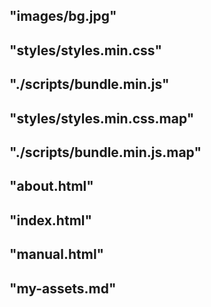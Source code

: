 "images/bg.jpg"
---
"styles/styles.min.css"
---
"./scripts/bundle.min.js"
---
"styles/styles.min.css.map"
---
"./scripts/bundle.min.js.map"
---
"about.html"
---
"index.html"
---
"manual.html"
---
"my-assets.md"
---
